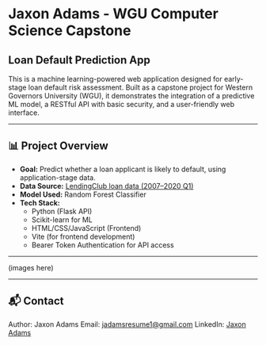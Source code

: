 # Jaxon Adams - WGU Computer Science Capstone

## Loan Default Prediction App

This is a machine learning-powered web application designed for early-stage loan default risk assessment. Built as a capstone project for Western Governors University (WGU), it demonstrates the integration of a predictive ML model, a RESTful API with basic security, and a user-friendly web interface.

-----

## 📊 Project Overview

- **Goal:** Predict whether a loan applicant is likely to default, using application-stage data.
- **Data Source:** [LendingClub loan data (2007–2020 Q1)](https://www.kaggle.com/datasets/ethon0426/lending-club-20072020q1)
- **Model Used:** Random Forest Classifier
- **Tech Stack:**
  - Python (Flask API)
  - Scikit-learn for ML
  - HTML/CSS/JavaScript (Frontend)
  - Vite (for frontend development)
  - Bearer Token Authentication for API access

-----

(images here)

-----

## 📬 Contact

Author: Jaxon Adams
Email: [jadamsresume1@gmail.com](mailto:jadamsresume1@gmail.com)
LinkedIn: [Jaxon Adams](https://www.linkedin.com/in/jaxon-adams-ba5743229/)